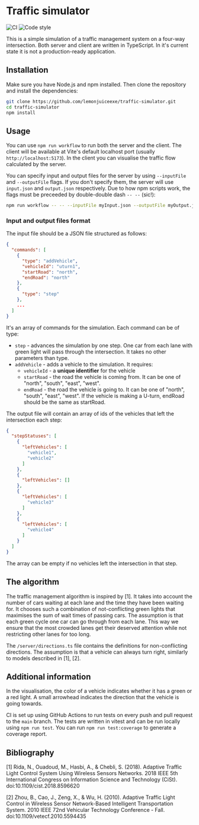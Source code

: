 # Traffic simulator
![CI](https://github.com/lemonjuiceexe/traffic-simulator/actions/workflows/ci.yml/badge.svg)
![Code style](https://img.shields.io/badge/code%20style-prettier-ff69b4.svg)

This is a simple simulation of a traffic management system on a four-way intersection. Both server and client are written in TypeScript. In it's current state it is not a production-ready application.
## Installation
Make sure you have Node.js and npm installed. Then clone the repository and install the dependencies:
```bash
git clone https://github.com/lemonjuiceexe/traffic-simulator.git
cd traffic-simulator
npm install
```
## Usage
You can use `npm run workflow` to run both the server and the client. The client will be available at Vite's default localhost port (usually `http://localhost:5173`). In the client you can visualise the traffic flow calculated by the server. 

You can specify input and output files for the server by using `--inputFile` and `--outputFile` flags. If you don't specify them, the server will use `input.json` and `output.json` respectively. Due to how npm scripts work, the flags must be preceeded by double-double dash `-- --` (sic!):
```bash
npm run workflow -- -- --inputFile myInput.json --outputFile myOutput.json
```
### Input and output files format
The input file should be a JSON file structured as follows:
```json
{
  "commands": [
    {
      "type": "addVehicle",
      "vehicleId": "uturn1",
      "startRoad": "north",
      "endRoad": "north"
    },
    {
      "type": "step"
    },
    ...
  ]
}
```

It's an array of commands for the simulation. Each command can be of type:
- `step` - advances the simulation by one step. One car from each lane with green light will pass through the intersection. It takes no other parameters than type.
- `addVehicle` - adds a vehicle to the simulation. It requires:
    - `vehicleId` - a __unique identifier__ for the vehicle
    - `startRoad` - the road the vehicle is coming from. It can be one of "north", "south", "east", "west".
    - `endRoad` - the road the vehicle is going to. It can be one of "north", "south", "east", "west". If the vehicle is making a U-turn, endRoad should be the same as startRoad.

The output file will contain an array of ids of the vehicles that left the intersection each step:
```json
{
  "stepStatuses": [
    {
      "leftVehicles": [
        "vehicle1",
        "vehicle2"
      ]
    },
    {
      "leftVehicles": []
    },
    {
      "leftVehicles": [
        "vehicle3"
      ]
    },
    {
      "leftVehicles": [
        "vehicle4"
      ]
    }
  ]
}
```
The array can be empty if no vehicles left the intersection in that step.

## The algorithm
The traffic management algorithm is inspired by [1]. It takes into account the number of cars waiting at each lane and the time they have been waiting for. It chooses such a combination of not-conflicting green lights that maximises the sum of wait times of passing cars. The assumption is that each green cycle one car can go through from each lane. This way we ensure that the most crowded lanes get their deserved attention while not restricting other lanes for too long.

The `/server/directions.ts` file contains the definitions for non-conflicting directions. The assumption is that a vehicle can always turn right, similarly to  models described in [1], [2].

## Additional information
In the visualisation, the color of a vehicle indicates whether it has a green or a red light. A small arrowhead indicates the direction that the vehicle is going towards.

CI is set up using GitHub Actions to run tests on every push and pull request to the `main` branch. The tests are written in vitest and can be run locally using `npm run test`.
You can run `npm run test:coverage` to generate a coverage report.
## Bibliography
[1] Rida, N., Ouadoud, M., Hasbi, A., & Chebli, S. (2018). Adaptive Traffic Light Control System Using Wireless Sensors Networks. 2018 IEEE 5th International Congress on Information Science and Technology (CiSt). doi:10.1109/cist.2018.8596620 

[2] Zhou, B., Cao, J., Zeng, X., & Wu, H. (2010). Adaptive Traffic Light Control in Wireless Sensor Network-Based Intelligent Transportation System. 2010 IEEE 72nd Vehicular Technology Conference - Fall. doi:10.1109/vetecf.2010.5594435 